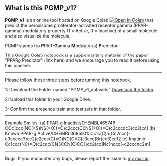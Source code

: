 ## What is this PGMP_v1?

**PGMP_v1** is an online tool hosted on Google Colab [![Open In Colab](https://colab.research.google.com/assets/colab-badge.svg)](https://colab.research.google.com/drive/1k-amPhU1Pft8WQn3eKGddSD32aqsOHBa#scrollTo=4SVqxdmO0MQM) that predict the peroxisome proliferator-activated receptor gamma (PPAR-gamma) modulatory property (1 = Active, 0 = Inactive) of a small molecule and also visualize the molecule.

PGMP stands fro **P**PAR-**G**amma **M**odulator(s) **P**redictor.

This Google Colab notebook is a supplementary material of the paper "PPARg Predictor" (link here) and we encourage you to read it before using this pipeline.

---
Please follow these three steps before running this notebook.

1: Download the Folder named "PGMP_v1_datasets" [Download the folder](https://drive.google.com/drive/folders/1jL34B1yuN6UlADfpmmMXDW7WFXBqlW6S?usp=sharing)

2: Upload this folder in your Google Drive.

3: Confirm the presence train and test sets in that folder.

---
Example Smiles:
(a) PPAR-g Inactive/CHEMBL465746: COc1ccc(NC(=S)NS(=O)(=O)c2ccc(CCNS(=O)(=O)c3ccccc3)cc2)cc1
(b) Known PPAR-g Active/CHEMBL3695901: Cc1c(C)n(Cc2ccc(-c3ccccc3)cc2)c2ccc(C(=O)NC(C)(C)c3ccc(Br)cc3)cc12
(c) Imatinib: Cc1ccc(NC(=O)c2ccc(CN3CCN(C)CC3)cc2)cc1Nc1nccc(-c2cccnc2)n1

---
Bugs: If you encounter any bugs, please report the issue to [my mail id](mailto:pharmacist.amin@gmail.com).

